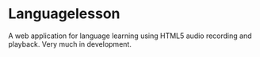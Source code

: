 Languagelesson
=========

A web application for language learning using HTML5 audio recording and playback. Very much in development.
